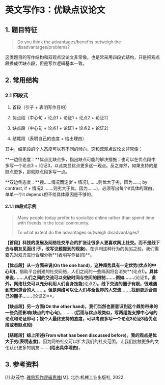 # 英文写作3：优缺点议论文

## 1\. 题目特征

> Do you think the advantages/benefits outweigh the disadvantages/problems?

这类题目的写作结构和双观点议论文非常像，也是常采用四段式结构，只是把观点段换成优缺点段，但是写作逻辑基本一致。

## 2\. 常用结构

### 2.1 四段式

1.  首段（引子 + 表明写作目的）
    
2.  优点段（中心句 + 论点1 + 论证1 + 论点2 + 论证2）
    
3.  缺点段（中心句 + 论点1 + 论证1 + 论点2 + 论证2）
    
4.  结尾段（表明自己的态度 + 给出理由）
    

其中，结尾段的个人态度可以有不同的倾向，这和双观点议论文非常像：

**一边倒态度：**优点比缺点多，指出缺点可能的解决措施；也可以在优点段中多写一个论点3 + 论证3，以此突显优点更多这一观点。反之亦然，如果支持的是缺点更多，那就缺点段多写一点。

**双边倒态度：**视……情况而定(if + 情况1, ……则优大于劣，因为……; by contrast, if + 情况2, ……则劣大于优，因为…….)，必须写出每个if具体的理由，单单一个it depends但不给具体原因是不够的。

#### 2.1.1 四段式示例

> Many people today prefer to socialize online rather than spend time with friends in the local community.
> 
> To what extent do the advantages outweigh disadvantages?

**【首段】**科技的发展及网络社交平台的扩张让很多人更喜欢网上社交。而不是线下去与朋友见面**(引子，改写议题提到的现象)**。在评判这种行为的优劣之前，我们需要先对双方进行合理分析**(表明写作目的)**。

**【优点段】**从一方面来说(On the one hand)，这种趋势具有一定优势**(优点的中心句)**。借助平台创建的社交网络，人们之间的一些隔阂将会消失**(论点1)**。具体来说…….人们之间的交流可以突破时间与空间的限制…….例如…….**(论证1)**。此外，网络社交可以充分利用人们自身技能**(论点2)**。线下交流的圈子有限，很难遇到志同道合的人……。但是网络可以让人们与全世界的人交流…….找到更适合自己的圈子…….**(论证2)**。

**【缺点段】**另一方面(On the other hand)，我们当然也要意识到这个趋势带来的一些负面影响**(缺点的中心句)**。……. **(后面与优点段类似，写两组能支撑中心句的论点和论证即可；视个人最终支持的态度，可以考虑多写一个论点3论证3给优点段或者缺点段)**

**【结尾段】**综上所述(From what has been discussed before)，我的观点是优大于劣**(表明态度)**。因为网络社交可以扩大我们的社交范围，让我们接触更多的文化认识更多的朋友……. **(给出具体理由)**。

## 3\. 参考资料

\[1\] 赵茂竹. [雅思写作逻辑思维](https://vufind.library.sh.cn/Record/081cf44d-70b1-49db-8cd0-d5589cd89a5d?ids=081cf44d-70b1-49db-8cd0-d5589cd89a5d)\[M\]. 北京:机械工业出版社, 2022